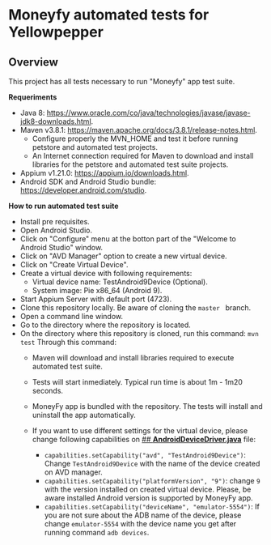 # Moneyfy automated tests for Yellowpepper

## Overview
This project has all tests necessary to run "Moneyfy" app test suite.

**Requeriments** 

 - Java 8: https://www.oracle.com/co/java/technologies/javase/javase-jdk8-downloads.html.
 - Maven v3.8.1: https://maven.apache.org/docs/3.8.1/release-notes.html.
	 - Configure properly the MVN_HOME and test it before running petstore and automated test projects.
	 - An Internet connection required for Maven to download and install libraries for the petstore and automated test suite projects.
 - Appium v1.21.0: https://appium.io/downloads.html.
 - Android SDK and Android Studio bundle: https://developer.android.com/studio.
 
 **How to run automated test suite**

 - Install pre requisites.
 - Open Android Studio.
 - Click on "Configure" menu at the botton part of the "Welcome to Android Studio" window.
 - Click on "AVD Manager" option to create a new virtual device.
 - Click on "Create Virtual Device".
 - Create a virtual device with following requirements:
	 - Virtual device name: TestAndroid9Device (Optional).
	 - System image: Pie x86_64 (Android 9).
 - Start Appium Server with default port (4723).
 - Clone this repository locally. Be aware of cloning the ```master ``` branch.
 - Open a command line window.
 - Go to the directory where the repository is located.
 - On the directory where this repository is cloned, run this command:
```mvn test```
Through this command:
	 - Maven will download and install libraries required to execute automated test suite.
	 - Tests will start inmediately. Typical run time is about 1m - 1m20 seconds.
	 - MoneyFy app is bundled with the repository. The tests will install and uninstall the app automatically.
	 - If you want to use different settings for the virtual device, please change following capabilities on [## **AndroidDeviceDriver.java**](https://github.com/dasequerap/YellowPepperDSPTests/blob/master/yellowpepper.mobile/src/test/java/helpers/AndroidDeviceDriver.java) file:
	
		 - ```capabilities.setCapability("avd", "TestAndroid9Device")```: Change ```TestAndroid9Device``` with the name of the device created on AVD manager.
		 - ```capabilities.setCapability("platformVersion", "9")```: change ```9``` with the version installed on created virtual device. Please, be aware installed Android version is supported by MoneyFy app.
		 - ```capabilities.setCapability("deviceName", "emulator-5554")```: If you are not sure about the ADB name of the device, please change ```emulator-5554``` with the device name you get after running command ```adb devices```.
